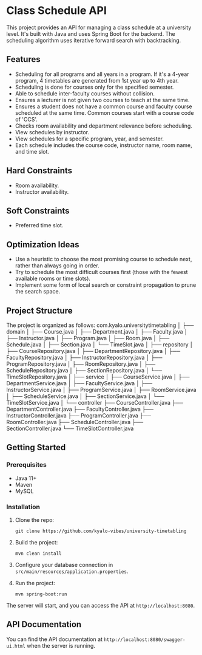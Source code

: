 # Class Schedule API

This project provides an API for managing a class schedule at a university level. It's built with Java and uses Spring Boot for the backend. The scheduling algorithm uses iterative forward search with backtracking.

## Features

- Scheduling for all programs and all years in a program. If it's a 4-year program, 4 timetables are generated from 1st year up to 4th year.
- Scheduling is done for courses only for the specified semester.
- Able to schedule inter-faculty courses without collision.
- Ensures a lecturer is not given two courses to teach at the same time.
- Ensures a student does not have a common course and faculty course scheduled at the same time. Common courses start with a course code of 'CCS'.
- Checks room availability and department relevance before scheduling.
- View schedules by instructor.
- View schedules for a specific program, year, and semester.
- Each schedule includes the course code, instructor name, room name, and time slot.

## Hard Constraints

- Room availability.
- Instructor availability.

## Soft Constraints

- Preferred time slot.

## Optimization Ideas

- Use a heuristic to choose the most promising course to schedule next, rather than always going in order.
- Try to schedule the most difficult courses first (those with the fewest available rooms or time slots).
- Implement some form of local search or constraint propagation to prune the search space.

## Project Structure

The project is organized as follows:
com.kyalo.universitytimetabling
│
├── domain
│   ├── Course.java
│   ├── Department.java
│   ├── Faculty.java
│   ├── Instructor.java
│   ├── Program.java
│   ├── Room.java
│   ├── Schedule.java
│   ├── Section.java
│   └── TimeSlot.java
│
├── repository
│   ├── CourseRepository.java
│   ├── DepartmentRepository.java
│   ├── FacultyRepository.java
│   ├── InstructorRepository.java
│   ├── ProgramRepository.java
│   ├── RoomRepository.java
│   ├── ScheduleRepository.java
│   ├── SectionRepository.java
│   └── TimeSlotRepository.java
│
├── service
│   ├── CourseService.java
│   ├── DepartmentService.java
│   ├── FacultyService.java
│   ├── InstructorService.java
│   ├── ProgramService.java
│   ├── RoomService.java
│   ├── ScheduleService.java
│   ├── SectionService.java
│   └── TimeSlotService.java
│
└── controller
    ├── CourseController.java
    ├── DepartmentController.java
    ├── FacultyController.java
    ├── InstructorController.java
    ├── ProgramController.java
    ├── RoomController.java
    ├── ScheduleController.java
    ├── SectionController.java
    └── TimeSlotController.java

## Getting Started

### Prerequisites

- Java 11+
- Maven
- MySQL

### Installation

1. Clone the repo:
    ```
    git clone https://github.com/kyalo-vibes/university-timetabling
    ```

2. Build the project:
    ```
    mvn clean install
    ```

3. Configure your database connection in `src/main/resources/application.properties`.

4. Run the project:
    ```
    mvn spring-boot:run
    ```

The server will start, and you can access the API at `http://localhost:8080`.

## API Documentation

You can find the API documentation at `http://localhost:8080/swagger-ui.html` when the server is running.


